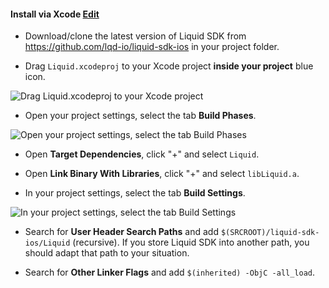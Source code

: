 
<h4 id='install-via-xcode'>Install via Xcode <a href="https://github.com/lqd-io/documentation/edit/gh-pages/_{{ page.collection }}/{{ page.version | downcase }}/sections/1-xcode.md" target="new" class="btn btn-xs btn-default btn-edit"><span class="fa fa-pencil"></span> Edit</a></h4>

* Download/clone the latest version of Liquid SDK from <a href="https://github.com/lqd-io/liquid-sdk-ios" target="_blank">https://github.com/lqd-io/liquid-sdk-ios <sup class="fa fa-external-link small"></sup></a> in your project folder.

* Drag `Liquid.xcodeproj` to your Xcode project **inside your project** blue icon.
<img src='{{ site.github.url }}/assets/ios/xcode_screen_1.jpg' alt='Drag Liquid.xcodeproj to your Xcode project' data-action='zoom'/>

* Open your project settings, select the tab **Build Phases**.
<img src='{{ site.github.url }}/assets/ios/xcode_screen_2.jpg' alt='Open your project settings, select the tab Build Phases' data-action='zoom'/>

* Open **Target Dependencies**, click "+" and select `Liquid`.

* Open **Link Binary With Libraries**, click "+" and select `libLiquid.a`.

* In your project settings, select the tab **Build Settings**.
<img src='{{ site.github.url }}/assets/ios/xcode_screen_3.jpg' alt='In your project settings, select the tab Build Settings' data-action='zoom'/>

* Search for **User Header Search Paths** and add `$(SRCROOT)/liquid-sdk-ios/Liquid` (recursive). If you store Liquid SDK into another path, you should adapt that path to your situation.

* Search for **Other Linker Flags** and add `$(inherited) -ObjC -all_load`.

